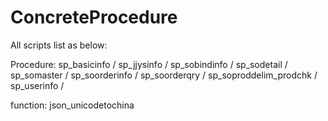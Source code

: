 # ConcreteProcedure
All scripts list as below:

Procedure:
sp_basicinfo /
sp_jjysinfo  /
sp_sobindinfo /
sp_sodetail /
sp_somaster /
sp_soorderinfo /
sp_soorderqry /
sp_soproddelim_prodchk /
sp_userinfo /

function:
json_unicodetochina
